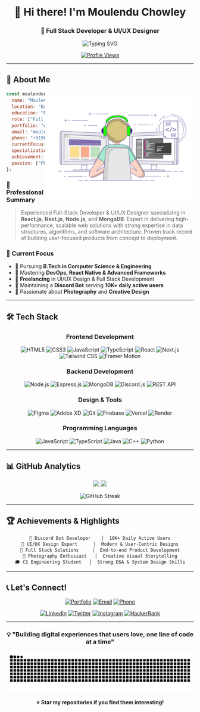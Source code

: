 <div align="center">
  
# 👋 **Hi there! I'm Moulendu Chowley**

### 🚀 Full Stack Developer & UI/UX Designer

<img src="https://readme-typing-svg.herokuapp.com?font=Fira+Code&size=22&duration=3000&pause=1000&color=6366F1&center=true&vCenter=true&width=600&lines=Full+Stack+Developer;UI%2FUX+Designer;React+%26+Next.js+Expert;Discord+Bot+Developer;10K%2B+Daily+Users;Photography+Enthusiast" alt="Typing SVG" />

[![Profile Views](https://komarev.com/ghpvc/?username=moulendu-chowley&label=Profile%20Views&color=6366f1&style=for-the-badge)](https://github.com/moulendu-chowley)

</div>

---

## 🌟 **About Me**

<img align="right" alt="Coding" width="400" src="https://raw.githubusercontent.com/devSouvik/devSouvik/master/gif3.gif">

```javascript
const moulenduc = {
  name: "Moulendu Chowley",
  location: "Bagnan, Howrah, West Bengal 🇮🇳",
  education: "B.Tech in Computer Science & Engineering",
  role: ["Full Stack Developer", "UI/UX Designer"],
  portfolio: "www.moulendu.in",
  email: "moulendu25@gmail.com",
  phone: "+919679054858",
  currentFocus: ["React.js", "Next.js", "Node.js", "DevOps"],
  specialization: "End-to-end Product Development",
  achievement: "Discord bot serving 10K+ daily users 🤖",
  passion: ["Photography 📸", "Scalable Architecture", "User Experience"],
};
```

### 💼 **Professional Summary**

> Experienced Full-Stack Developer & UI/UX Designer specializing in **React.js**, **Next.js**, **Node.js**, and **MongoDB**. Expert in delivering high-performance, scalable web solutions with strong expertise in data structures, algorithms, and software architecture. Proven track record of building user-focused products from concept to deployment.

### 🎯 **Current Focus**

- 🔭 Pursuing **B.Tech in Computer Science & Engineering**
- 🌱 Mastering **DevOps, React Native & Advanced Frameworks**
- 💼 **Freelancing** in UI/UX Design & Full Stack Development
- 🤖 Maintaining a **Discord Bot** serving **10K+ daily active users**
- 📸 Passionate about **Photography** and **Creative Design**

---

## 🛠️ **Tech Stack**

<div align="center">

### **Frontend Development**

![HTML5](https://img.shields.io/badge/HTML5-E34F26?style=for-the-badge&logo=html5&logoColor=white)
![CSS3](https://img.shields.io/badge/CSS3-1572B6?style=for-the-badge&logo=css3&logoColor=white)
![JavaScript](https://img.shields.io/badge/JavaScript-F7DF1E?style=for-the-badge&logo=javascript&logoColor=black)
![TypeScript](https://img.shields.io/badge/TypeScript-007ACC?style=for-the-badge&logo=typescript&logoColor=white)
![React](https://img.shields.io/badge/React-20232A?style=for-the-badge&logo=react&logoColor=61DAFB)
![Next.js](https://img.shields.io/badge/Next.js-000000?style=for-the-badge&logo=next.js&logoColor=white)
![Tailwind CSS](https://img.shields.io/badge/Tailwind_CSS-38B2AC?style=for-the-badge&logo=tailwind-css&logoColor=white)
![Framer Motion](https://img.shields.io/badge/Framer_Motion-0055FF?style=for-the-badge&logo=framer&logoColor=white)

### **Backend Development**

![Node.js](https://img.shields.io/badge/Node.js-43853D?style=for-the-badge&logo=node.js&logoColor=white)
![Express.js](https://img.shields.io/badge/Express.js-404D59?style=for-the-badge&logo=express&logoColor=white)
![MongoDB](https://img.shields.io/badge/MongoDB-4EA94B?style=for-the-badge&logo=mongodb&logoColor=white)
![Discord.js](https://img.shields.io/badge/Discord.js-5865F2?style=for-the-badge&logo=discord&logoColor=white)
![REST API](https://img.shields.io/badge/REST_API-FF6C37?style=for-the-badge&logo=postman&logoColor=white)

### **Design & Tools**

![Figma](https://img.shields.io/badge/Figma-F24E1E?style=for-the-badge&logo=figma&logoColor=white)
![Adobe XD](https://img.shields.io/badge/Adobe_XD-FF26BE?style=for-the-badge&logo=adobe-xd&logoColor=white)
![Git](https://img.shields.io/badge/Git-F05032?style=for-the-badge&logo=git&logoColor=white)
![Firebase](https://img.shields.io/badge/Firebase-039BE5?style=for-the-badge&logo=firebase&logoColor=white)
![Vercel](https://img.shields.io/badge/Vercel-000000?style=for-the-badge&logo=vercel&logoColor=white)
![Render](https://img.shields.io/badge/Render-46E3B7?style=for-the-badge&logo=render&logoColor=white)

### **Programming Languages**

![JavaScript](https://img.shields.io/badge/JavaScript-F7DF1E?style=for-the-badge&logo=javascript&logoColor=black)
![TypeScript](https://img.shields.io/badge/TypeScript-007ACC?style=for-the-badge&logo=typescript&logoColor=white)
![Java](https://img.shields.io/badge/Java-ED8B00?style=for-the-badge&logo=java&logoColor=white)
![C++](https://img.shields.io/badge/C++-00599C?style=for-the-badge&logo=cplusplus&logoColor=white)
![Python](https://img.shields.io/badge/Python-3776AB?style=for-the-badge&logo=python&logoColor=white)

</div>

---

## 📊 **GitHub Analytics**

<div align="center">
  
<img height="180em" src="https://github-readme-stats.vercel.app/api?username=moulendu-chowley&show_icons=true&theme=tokyonight&include_all_commits=true&count_private=true&hide_border=true&bg_color=0d1117&title_color=6366f1&icon_color=6366f1&text_color=c9d1d9"/>

<img height="180em" src="https://github-readme-stats.vercel.app/api/top-langs/?username=moulendu-chowley&layout=compact&langs_count=8&theme=tokyonight&hide_border=true&bg_color=0d1117&title_color=6366f1&text_color=c9d1d9"/>

</div>

<div align="center">
  
![GitHub Streak](https://github-readme-streak-stats.herokuapp.com/?user=moulendu-chowley&theme=tokyonight&hide_border=true&background=0d1117&stroke=6366f1&ring=6366f1&fire=6366f1&currStreakLabel=6366f1)

</div>

---

## 🏆 **Achievements & Highlights**

<div align="center">

```
🤖 Discord Bot Developer    │  10K+ Daily Active Users
🎨 UI/UX Design Expert      │  Modern & User-Centric Designs
🚀 Full Stack Solutions     │  End-to-end Product Development
📸 Photography Enthusiast   │  Creative Visual Storytelling
🎓 CS Engineering Student   │  Strong DSA & System Design Skills
```

</div>

---

## 📞 **Let's Connect!**

<div align="center">
  
[![Portfolio](https://img.shields.io/badge/🌐_Portfolio-www.moulendu.in-6366f1?style=for-the-badge)](http://www.moulendu.in)
[![Email](https://img.shields.io/badge/📧_Email-moulendu25@gmail.com-EA4335?style=for-the-badge)](mailto:moulendu25@gmail.com)
[![Phone](https://img.shields.io/badge/📱_Phone-+919679054858-25D366?style=for-the-badge)](tel:+919679054858)

[![LinkedIn](https://img.shields.io/badge/LinkedIn-Connect-0A66C2?style=for-the-badge&logo=linkedin&logoColor=white)](https://linkedin.com/in/moulendu)
[![Twitter](https://img.shields.io/badge/Twitter-Follow-1DA1F2?style=for-the-badge&logo=twitter&logoColor=white)](https://twitter.com/moulenduchowley)
[![Instagram](https://img.shields.io/badge/Instagram-Follow-E4405F?style=for-the-badge&logo=instagram&logoColor=white)](https://instagram.com/ranagamerz_)
[![HackerRank](https://img.shields.io/badge/HackerRank-Profile-00EA64?style=for-the-badge&logo=hackerrank&logoColor=white)](https://www.hackerrank.com/moulendu)

</div>

---

<div align="center">

### 💡 **"Building digital experiences that users love, one line of code at a time"**

![Snake animation](https://github.com/moulendu-chowley/moulendu-chowley/blob/output/github-contribution-grid-snake.svg)

**⭐ Star my repositories if you find them interesting!**

</div>
